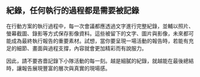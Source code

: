 ## 紀錄，任何執行的過程都是需要被記錄

在行動方案的執行過程中，每一次會議都應透過文字進行完整紀錄，並輔以照片、螢幕截圖、錄影等方式保存影像資料。這些被留下的文字、圖片與影像，未來都可能成為最終執行報告的重要素材。試想，當你要呈現一場活動的報告時，若能有充足的細節、畫面與過程支撐，內容就會更加精彩而有說服力。

因此，請不要吝嗇記錄下小隊活動的每一刻。越是細膩的紀錄，就越能在最後總結時，讓報告展現豐富的層次與真實的現場感。
